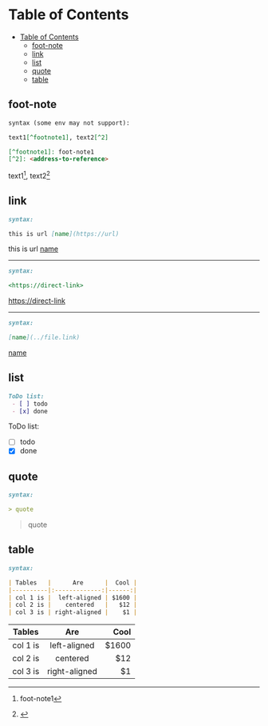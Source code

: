 # Table of Contents
- [Table of Contents](#table-of-contents)
  - [foot-note](#foot-note)
  - [link](#link)
  - [list](#list)
  - [quote](#quote)
  - [table](#table)

## foot-note
``` markdown
syntax (some env may not support):

text1[^footnote1], text2[^2]

[^footnote1]: foot-note1
[^2]: <address-to-reference>
```
text1[^footnote1], text2[^2]

[^footnote1]: foot-note1
[^2]: <address-to-reference>
## link
``` markdown
syntax:

this is url [name](https://url) 
```
this is url [name](https://url) 

----
``` markdown
syntax:

<https://direct-link>
```
<https://direct-link>

----
``` markdown
syntax:

[name](../file.link)
```
[name](../file.link)
## list
``` markdown
ToDo list: 
 - [ ] todo
 - [x] done
```
ToDo list: 
 - [ ] todo
 - [x] done
## quote
``` markdown
syntax:

> quote
```
> quote
## table
``` markdown
syntax:

| Tables   |      Are      |  Cool |
|----------|:-------------:|------:|
| col 1 is |  left-aligned | $1600 |
| col 2 is |    centered   |   $12 |
| col 3 is | right-aligned |    $1 |
```
| Tables   |      Are      |  Cool |
|----------|:-------------:|------:|
| col 1 is |  left-aligned | $1600 |
| col 2 is |    centered   |   $12 |
| col 3 is | right-aligned |    $1 |